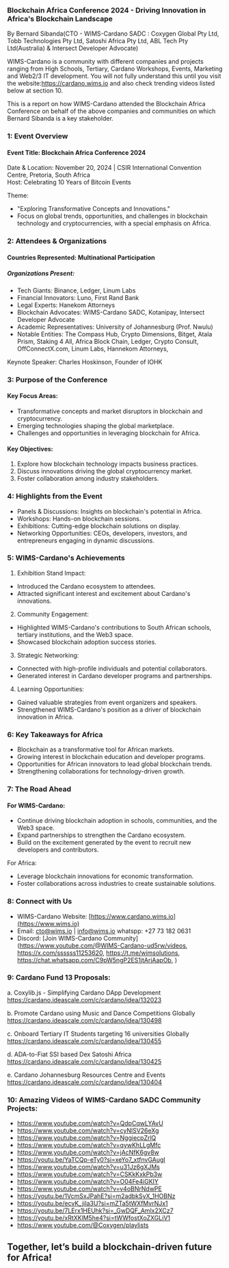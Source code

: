 ### Blockchain Africa Conference 2024 - Driving Innovation in Africa's Blockchain Landscape 

By Bernard Sibanda(CTO - WIMS-Cardano SADC : Coxygen Global Pty Ltd, Tobb Technologies Pty Ltd, Satoshi Africa Pty Ltd, ABL Tech Pty Ltd(Australia) & Intersect Developer Advocate)

WIMS-Cardano is a community with different companies and projects ranging from High Schools, Tertiary, Cardano Workshops, Events, Marketing and Web2/3 IT development.
You will not fully understand this until you visit the website:https://cardano.wims.io and also check trending videos listed below at section 10.

This is a report on how WIMS-Cardano attended the Blockchain Africa Conference on behalf of the above companies and communities on which Bernard Sibanda is a key stakeholder.

###  1: Event Overview  
#### Event Title: Blockchain Africa Conference 2024  
Date & Location: November 20, 2024 | CSIR International Convention Centre, Pretoria, South Africa  
Host: Celebrating 10 Years of Bitcoin Events  

Theme:  
- "Exploring Transformative Concepts and Innovations."  
- Focus on global trends, opportunities, and challenges in blockchain technology and cryptocurrencies, with a special emphasis on Africa.  

###  2: Attendees & Organizations  
#### Countries Represented: Multinational Participation  
##### Organizations Present:  
- Tech Giants: Binance, Ledger, Linum Labs  
- Financial Innovators: Luno, First Rand Bank  
- Legal Experts: Hanekom Attorneys  
- Blockchain Advocates: WIMS-Cardano SADC, Kotanipay, Intersect Developer Advocate  
- Academic Representatives: University of Johannesburg (Prof. Nwulu)  
- Notable Entities: The Compass Hub, Crypto Dimensions, Bitget, Atala Prism, Staking 4 All, Africa Block Chain, Ledger, Crypto Consult, 
OffConnectX.com, Linum Labs, Hannekom Attorneys, 

Keynote Speaker: Charles Hoskinson, Founder of IOHK  

###  3: Purpose of the Conference  
#### Key Focus Areas:  
- Transformative concepts and market disruptors in blockchain and cryptocurrency.  
- Emerging technologies shaping the global marketplace.  
- Challenges and opportunities in leveraging blockchain for Africa.  

#### Key Objectives:  
1. Explore how blockchain technology impacts business practices.  
2. Discuss innovations driving the global cryptocurrency market.  
3. Foster collaboration among industry stakeholders.  

###  4: Highlights from the Event  
- Panels & Discussions: Insights on blockchain's potential in Africa.  
- Workshops: Hands-on blockchain sessions.  
- Exhibitions: Cutting-edge blockchain solutions on display.  
- Networking Opportunities: CEOs, developers, investors, and entrepreneurs engaging in dynamic discussions.  

###  5: WIMS-Cardano's Achievements  
1. Exhibition Stand Impact:  
- Introduced the Cardano ecosystem to attendees.  
- Attracted significant interest and excitement about Cardano's innovations.  

2. Community Engagement:  
- Highlighted WIMS-Cardano's contributions to South African schools, tertiary institutions, and the Web3 space.  
- Showcased blockchain adoption success stories.  

3. Strategic Networking:  
- Connected with high-profile individuals and potential collaborators.  
- Generated interest in Cardano developer programs and partnerships.  

4. Learning Opportunities:  
- Gained valuable strategies from event organizers and speakers.  
- Strengthened WIMS-Cardano's position as a driver of blockchain innovation in Africa.  

###  6: Key Takeaways for Africa  
- Blockchain as a transformative tool for African markets.  
- Growing interest in blockchain education and developer programs.  
- Opportunities for African innovators to lead global blockchain trends.  
- Strengthening collaborations for technology-driven growth.  

###  7: The Road Ahead  
#### For WIMS-Cardano:  
- Continue driving blockchain adoption in schools, communities, and the Web3 space.  
- Expand partnerships to strengthen the Cardano ecosystem.  
- Build on the excitement generated by the event to recruit new developers and contributors.  

For Africa:  
- Leverage blockchain innovations for economic transformation.  
- Foster collaborations across industries to create sustainable solutions.  

###  8: Connect with Us
 
- WIMS-Cardano Website: [https://www.cardano.wims.io](https://www.wims.io)  
- Email: cto@wims.io | info@wims.io  whatspp: +27 73 182 0631
- Discord: [Join WIMS-Cardano Community](https://www.youtube.com/@WIMS-Cardano-ud5rw/videos, https://x.com/ssssss11253620, https://t.me/wimsolutions, https://chat.whatsapp.com/C9pW5ngP2ES1jtArjAapOb, )  


### 9: Cardano Fund 13 Proposals:

a. Coxylib.js - Simplifying Cardano DApp Development
https://cardano.ideascale.com/c/cardano/idea/132023

b. Promote Cardano using Music and Dance Competitions Globally
https://cardano.ideascale.com/c/cardano/idea/130498

c. Onboard Tertiary IT Students targeting 16 universities Globally
https://cardano.ideascale.com/c/cardano/idea/130455

d. ADA-to-Fiat SSI based Dex Satoshi Africa
https://cardano.ideascale.com/c/cardano/idea/130425

e. Cardano Johannesburg Resources Centre and Events
https://cardano.ideascale.com/c/cardano/idea/130404

### 10: Amazing Videos of WIMS-Cardano SADC Community Projects:

- https://www.youtube.com/watch?v=QdpCqwLYAvU
- https://www.youtube.com/watch?v=cyNlSV26eXg
- https://www.youtube.com/watch?v=NggiecpZrlQ
- https://www.youtube.com/watch?v=qywKhLLgMfc
- https://www.youtube.com/watch?v=jAcNfK6gv8w
- https://youtu.be/YaTCQp-eTy0?si=xeYo7_xtfnvGAugI
- https://www.youtube.com/watch?v=u31Jz6gXJMs
- https://www.youtube.com/watch?v=CSKkKxkPb3w
- https://www.youtube.com/watch?v=O04Fe4iGKIY
- https://www.youtube.com/watch?v=v4oBNrNdwPE
- https://youtu.be/1VcmSxJPahE?si=m2adbkSyX_1HOBNz
- https://youtu.be/ecvK_jiIa3U?si=mZTa5tWXfMvrNJx1
- https://youtu.be/7LErx1HEUhk?si=_GwDQF_Amlx2XCz7
- https://youtu.be/xRtXKlM5he4?si=tWWfostXoZXGLiV1
- https://www.youtube.com/@Coxygen/playlists


## Together, let’s build a blockchain-driven future for Africa! 
